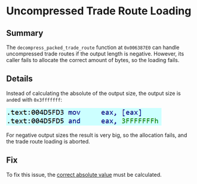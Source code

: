# Uncompressed Trade Route Loading

## Summary
The `decompress_packed_trade_route` function at `0x006387E0` can handle uncompressed trade routes if the output length is negative.
However, its caller fails to allocate the correct amount of bytes, so the loading fails.

## Details
Instead of calculating the absolute of the output size, the output size is `and`ed with `0x3fffffff`:

![](uncompressed-trade-route-loading.png)

For negative output sizes the result is very big, so the allocation fails, and the trade route loading is aborted.

## Fix
To fix this issue, the [correct absolute value](https://github.com/P3Modding/p3-lib/tree/master/mod-fix-uncompressed-trade-route-loading) must be calculated.
